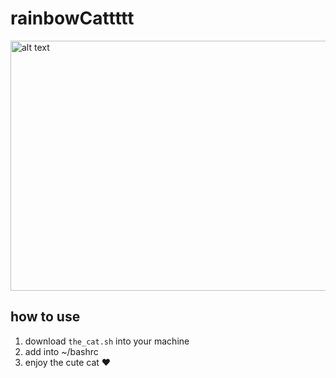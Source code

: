 # rainbowCattttt
<img src="https://github.com/cc85nod/NyanCattt/blob/master/blob/the_rainbowwww.png" alt="alt text" width="1000" height="400">

## how to use

1. download `the_cat.sh` into your machine
2. add into ~/bashrc
3. enjoy the cute cat ❤